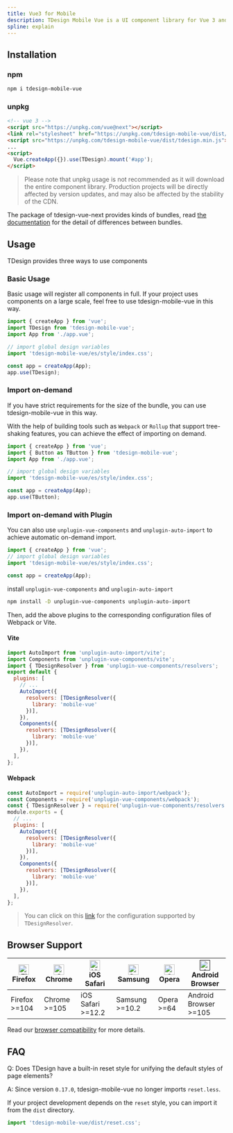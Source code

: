 ```yaml
---
title: Vue3 for Mobile
description: TDesign Mobile Vue is a UI component library for Vue 3 and mobile application.
spline: explain
---
```



## Installation

### npm

```bash
npm i tdesign-mobile-vue
```

### unpkg

```html
<!-- vue 3 -->
<script src="https://unpkg.com/vue@next"></script>
<link rel="stylesheet" href="https://unpkg.com/tdesign-mobile-vue/dist/tdesign.min.css" />
<script src="https://unpkg.com/tdesign-mobile-vue/dist/tdesign.min.js"></script>
...
<script>
  Vue.createApp({}).use(TDesign).mount('#app');
</script>
```

> Please note that unpkg usage is not recommended as it will download the entire component library. Production projects will be directly affected by version updates, and may also be affected by the stability of the CDN.

The package of tdesign-vue-next provides kinds of bundles, read [the documentation](https://github.com/Tencent/tdesign/blob/main/docs/develop-install.md) for the detail of differences between bundles.


## Usage

TDesign provides three ways to use components

### Basic Usage

Basic usage will register all components in full. If your project uses components on a large scale, feel free to use tdesign-mobile-vue in this way.

```js
import { createApp } from 'vue';
import TDesign from 'tdesign-mobile-vue';
import App from './app.vue';

// import global design variables
import 'tdesign-mobile-vue/es/style/index.css';

const app = createApp(App);
app.use(TDesign);
```

### Import on-demand

If you have strict requirements for the size of the bundle, you can use tdesign-mobile-vue in this way.

With the help of building tools such as `Webpack` or `Rollup` that support tree-shaking features, you can achieve the effect of importing on demand.


```js
import { createApp } from 'vue';
import { Button as TButton } from 'tdesign-mobile-vue';
import App from './app.vue';

// import global design variables
import 'tdesign-mobile-vue/es/style/index.css';

const app = createApp(App);
app.use(TButton);
```

### Import on-demand with Plugin

You can also use `unplugin-vue-components` and `unplugin-auto-import` to achieve automatic on-demand import.

```js
import { createApp } from 'vue';
// import global design variables
import 'tdesign-mobile-vue/es/style/index.css';

const app = createApp(App);
```

install `unplugin-vue-components` and `unplugin-auto-import`

```bash
npm install -D unplugin-vue-components unplugin-auto-import
```

Then, add the above plugins to the corresponding configuration files of Webpack or Vite.

#### Vite

```js
import AutoImport from 'unplugin-auto-import/vite';
import Components from 'unplugin-vue-components/vite';
import { TDesignResolver } from 'unplugin-vue-components/resolvers';
export default {
  plugins: [
    // ...
    AutoImport({
      resolvers: [TDesignResolver({
        library: 'mobile-vue'
      })],
    }),
    Components({
      resolvers: [TDesignResolver({
        library: 'mobile-vue'
      })],
    }),
  ],
};
```

#### Webpack

```js
const AutoImport = require('unplugin-auto-import/webpack');
const Components = require('unplugin-vue-components/webpack');
const { TDesignResolver } = require('unplugin-vue-components/resolvers');
module.exports = {
  // ...
  plugins: [
    AutoImport({
      resolvers: [TDesignResolver({
        library: 'mobile-vue'
      })],
    }),
    Components({
      resolvers: [TDesignResolver({
        library: 'mobile-vue'
      })],
    }),
  ],
};
```

> You can click on this [link](https://github.com/antfu/unplugin-vue-components/blob/main/src/core/resolvers/tdesign.ts#L4) for the configuration supported by `TDesignResolver`.



## Browser Support

| [<img src="https://raw.githubusercontent.com/alrra/browser-logos/master/src/firefox/firefox_48x48.png" alt="Firefox" width="24px" height="24px" />](http://godban.github.io/browsers-support-badges/)<br/>Firefox | [<img src="https://raw.githubusercontent.com/alrra/browser-logos/master/src/chrome/chrome_48x48.png" alt="Chrome" width="24px" height="24px" />](http://godban.github.io/browsers-support-badges/)<br/>Chrome | [<img src="https://raw.githubusercontent.com/alrra/browser-logos/master/src/safari-ios/safari-ios_48x48.png" alt="iOS Safari" width="24px" height="24px" />](http://godban.github.io/browsers-support-badges/)<br/> iOS Safari| [<img src="https://raw.githubusercontent.com/alrra/browser-logos/master/src/samsung-internet/samsung-internet_48x48.png" alt="Samsung" width="24px" height="24px" />](http://godban.github.io/browsers-support-badges/)<br/>Samsung | [<img src="https://raw.githubusercontent.com/alrra/browser-logos/master/src/opera/opera_48x48.png" alt="Opera" width="24px" height="24px" />](http://godban.github.io/browsers-support-badges/)<br/>Opera |[<img src="https://user-images.githubusercontent.com/51158141/189169679-71e045f6-9b9b-4baf-8b9f-e045a40216f5.png" alt="Android Browser" width="24px" height="24px" />]()<br/>Android Browser|
| --------- | --------- | --------- | --------- | --------- |--------- |
| Firefox >=104| Chrome >=105| iOS Safari >=12.2| Samsung >=10.2 | Opera >=64 | Android Browser >=105 |

Read our [browser compatibility](https://github.com/Tencent/tdesign/wiki/Browser-Compatibility) for more details.

## FAQ

Q: Does TDesign have a built-in reset style for unifying the default styles of page elements?

A: Since version `0.17.0`, tdesign-mobile-vue no longer imports `reset.less`.

If your project development depends on the `reset` style, you can import it from the `dist` directory.

```js
import 'tdesign-mobile-vue/dist/reset.css';
```
